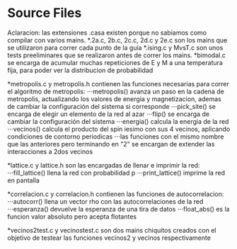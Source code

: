 # Source Files
Aclaracion: las extensiones .casa existen porque no sabiamos como compilar con varios mains.
*.2a.c, 2b.c, 2c.c, 2d.c y 2e.c son los mains que se utilizaron para correr cada punto de la guía
*.ising.c y MvsT.c son unos tests preeliminares que se realizaron antes de correr los mains.
*bimodal.c se encarga de acumular muchas repeticiones de E y M a una temperatura fija, para poder ver la distribucion de probabilidad

*metropolis.c y metropolis.h contienen las funciones necesarias para correr el algoritmo de metropolis:
⋅⋅⋅metropolis() avanza un paso en la cadena de metropolis, actualizando los valores de energia y magnetizacion, ademas de cambiar la configuración del sistema si corresponde
⋅⋅⋅pick_site() se encarga de elegir un elemento de la red al azar
⋅⋅⋅flip() se encarga de cambiar la configuración del sistema
⋅⋅⋅energia() calcula la energia de la red
⋅⋅⋅vecinos() calcula el producto del spin iesimo con sus 4 vecinos, aplicando condiciones de contorno periodicas
⋅⋅⋅las funciones con el mismo nombre que las anteriores pero terminando en "2" se encargan de extender las interacciones a 2dos vecinos

*lattice.c y lattice.h son las encargadas de llenar e imprimir la red:
⋅⋅⋅fill_lattice() llena la red con probabilidad p
⋅⋅⋅print_lattice() imprime la red en pantalla

*correlacion.c y correlacion.h contienen las funciones de autocorrelacion:
⋅⋅⋅autocorr() llena un vector rho con las autocorrelaciones de la red
⋅⋅⋅esperanza() devuelve la esperanza de una tira de datos
⋅⋅⋅float_abs() es la funcion valor absoluto pero acepta flotantes

*vecinos2test.c y vecinostest.c son dos mains chiquitos creados con el objetivo de testear las funciones vecinos2 y vecinos respectivamente
